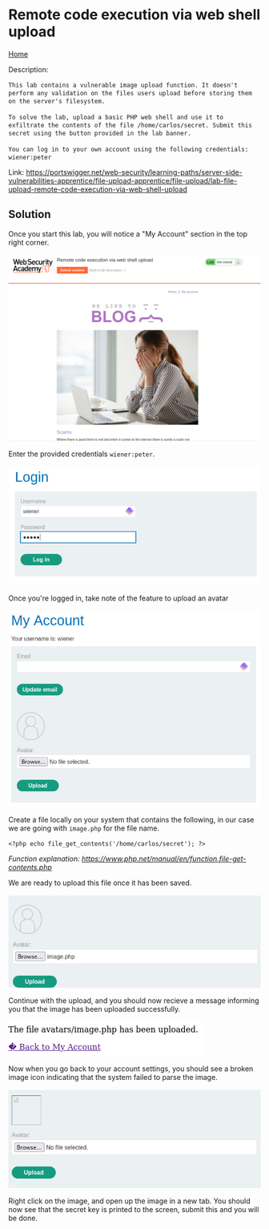 # Remote code execution via web shell upload
<a href="{{ site.url }}{{ site.baseurl }}"> Home</a>


Description:
```
This lab contains a vulnerable image upload function. It doesn't perform any validation on the files users upload before storing them on the server's filesystem.

To solve the lab, upload a basic PHP web shell and use it to exfiltrate the contents of the file /home/carlos/secret. Submit this secret using the button provided in the lab banner.

You can log in to your own account using the following credentials: wiener:peter 
```

Link: https://portswigger.net/web-security/learning-paths/server-side-vulnerabilities-apprentice/file-upload-apprentice/file-upload/lab-file-upload-remote-code-execution-via-web-shell-upload

## Solution
Once you start this lab, you will notice a "My Account" section in the top right corner.<br><br>
![image](https://github.com/CrestFallenTurtle/state-of-mind/blob/main/pictures/web_security_academy/file_upload/359171312-9e32b5e5-2816-4d56-97c6-3d0c13164dfc.png?raw=true)

Enter the provided credentials ``wiener:peter``.<br><br>
![image](https://github.com/CrestFallenTurtle/state-of-mind/blob/main/pictures/web_security_academy/file_upload/359171419-4271ec78-b8e6-487b-8e73-e23173ba5b35.png?raw=true)

Once you're logged in, take note of the feature to upload an avatar<br><br>
![image](https://github.com/CrestFallenTurtle/state-of-mind/blob/main/pictures/web_security_academy/file_upload/359171568-e11fd2b5-6134-4d84-92d3-acb9e817cb5e.png?raw=true)

Create a file locally on your system that contains the following, in our case we are going with `image.php` for the file name.
```
<?php echo file_get_contents('/home/carlos/secret'); ?>
```
<i>Function explanation: https://www.php.net/manual/en/function.file-get-contents.php</i>

We are ready to upload this file once it has been saved.<br><br>
![image](https://github.com/CrestFallenTurtle/state-of-mind/blob/main/pictures/web_security_academy/file_upload/359171701-501e548f-7198-4460-8269-15a9a9c3e926.png?raw=true)

Continue with the upload, and you should now recieve a message informing you that the image has been uploaded
successfully.<br><br>
![image](https://github.com/CrestFallenTurtle/state-of-mind/blob/main/pictures/web_security_academy/file_upload/359171797-40860b38-2bb4-47c4-82e3-b7a46e0da2fb.png?raw=true)

Now when you go back to your account settings, you should see a broken image icon indicating
that the system failed to parse the image.<br><br>
![image](https://github.com/CrestFallenTurtle/state-of-mind/blob/main/pictures/web_security_academy/file_upload/359172018-a548c76e-dd5b-4785-b548-933135851fa4.png?raw=true)

Right click on the image, and open up the image in a new tab.
You should now see that the secret key is printed to the screen, submit this and you will be done.




